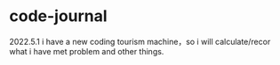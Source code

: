 # code-journal
2022.5.1
i have a new coding tourism machine，so i will calculate/recor what i have met problem and other things. 
